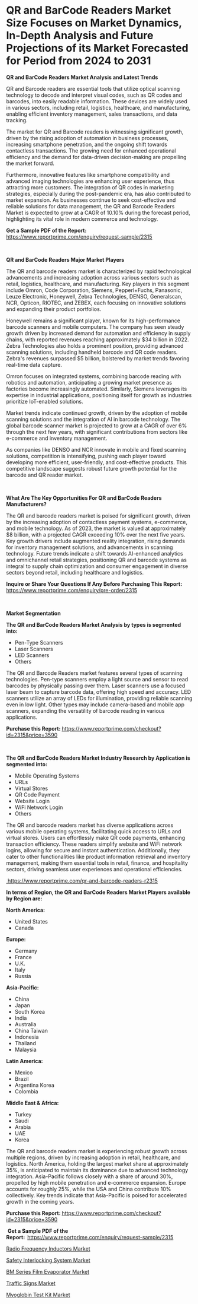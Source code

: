 <p><h1>QR and BarCode Readers Market Size Focuses on Market Dynamics, In-Depth Analysis and Future Projections of its Market Forecasted for Period from 2024 to 2031</h1></p><p><strong>QR and BarCode Readers Market Analysis and Latest Trends</strong></p>
<p><p>QR and Barcode readers are essential tools that utilize optical scanning technology to decode and interpret visual codes, such as QR codes and barcodes, into easily readable information. These devices are widely used in various sectors, including retail, logistics, healthcare, and manufacturing, enabling efficient inventory management, sales transactions, and data tracking.</p><p>The market for QR and Barcode readers is witnessing significant growth, driven by the rising adoption of automation in business processes, increasing smartphone penetration, and the ongoing shift towards contactless transactions. The growing need for enhanced operational efficiency and the demand for data-driven decision-making are propelling the market forward. </p><p>Furthermore, innovative features like smartphone compatibility and advanced imaging technologies are enhancing user experience, thus attracting more customers. The integration of QR codes in marketing strategies, especially during the post-pandemic era, has also contributed to market expansion. As businesses continue to seek cost-effective and reliable solutions for data management, the QR and Barcode Readers Market is expected to grow at a CAGR of 10.10% during the forecast period, highlighting its vital role in modern commerce and technology.</p></p>
<p><strong>Get a Sample PDF of the Report:&nbsp;</strong> <a href="https://www.reportprime.com/enquiry/request-sample/2315">https://www.reportprime.com/enquiry/request-sample/2315</a></p>
<p>&nbsp;</p>
<p><strong>QR and BarCode Readers Major Market Players</strong></p>
<p><p>The QR and barcode readers market is characterized by rapid technological advancements and increasing adoption across various sectors such as retail, logistics, healthcare, and manufacturing. Key players in this segment include Omron, Code Corporation, Siemens, Pepperl+Fuchs, Panasonic, Leuze Electronic, Honeywell, Zebra Technologies, DENSO, Generalscan, NCR, Opticon, RIOTEC, and ZEBEX, each focusing on innovative solutions and expanding their product portfolios.</p><p>Honeywell remains a significant player, known for its high-performance barcode scanners and mobile computers. The company has seen steady growth driven by increased demand for automation and efficiency in supply chains, with reported revenues reaching approximately $34 billion in 2022. Zebra Technologies also holds a prominent position, providing advanced scanning solutions, including handheld barcode and QR code readers. Zebra's revenues surpassed $5 billion, bolstered by market trends favoring real-time data capture.</p><p>Omron focuses on integrated systems, combining barcode reading with robotics and automation, anticipating a growing market presence as factories become increasingly automated. Similarly, Siemens leverages its expertise in industrial applications, positioning itself for growth as industries prioritize IoT-enabled solutions.</p><p>Market trends indicate continued growth, driven by the adoption of mobile scanning solutions and the integration of AI in barcode technology. The global barcode scanner market is projected to grow at a CAGR of over 6% through the next few years, with significant contributions from sectors like e-commerce and inventory management.</p><p>As companies like DENSO and NCR innovate in mobile and fixed scanning solutions, competition is intensifying, pushing each player toward developing more efficient, user-friendly, and cost-effective products. This competitive landscape suggests robust future growth potential for the barcode and QR reader market.</p></p>
<p>&nbsp;</p>
<p><strong>What Are The Key Opportunities For QR and BarCode Readers Manufacturers?</strong></p>
<p><p>The QR and barcode readers market is poised for significant growth, driven by the increasing adoption of contactless payment systems, e-commerce, and mobile technology. As of 2023, the market is valued at approximately $8 billion, with a projected CAGR exceeding 10% over the next five years. Key growth drivers include augmented reality integration, rising demands for inventory management solutions, and advancements in scanning technology. Future trends indicate a shift towards AI-enhanced analytics and omnichannel retail strategies, positioning QR and barcode systems as integral to supply chain optimization and consumer engagement in diverse sectors beyond retail, including healthcare and logistics.</p></p>
<p><strong>Inquire or Share Your Questions If Any Before Purchasing This Report:</strong> <a href="https://www.reportprime.com/enquiry/pre-order/2315">https://www.reportprime.com/enquiry/pre-order/2315</a></p>
<p>&nbsp;</p>
<p><strong>Market Segmentation</strong></p>
<p><strong>The QR and BarCode Readers Market Analysis by types is segmented into:</strong></p>
<p><ul><li>Pen-Type Scanners</li><li>Laser Scanners</li><li>LED Scanners</li><li>Others</li></ul></p>
<p><p>The QR and Barcode Readers market features several types of scanning technologies. Pen-type scanners employ a light source and sensor to read barcodes by physically passing over them. Laser scanners use a focused laser beam to capture barcode data, offering high speed and accuracy. LED scanners utilize an array of LEDs for illumination, providing reliable scanning even in low light. Other types may include camera-based and mobile app scanners, expanding the versatility of barcode reading in various applications.</p></p>
<p><strong>Purchase this Report:&nbsp;</strong><a href="https://www.reportprime.com/checkout?id=2315&price=3590">https://www.reportprime.com/checkout?id=2315&price=3590</a></p>
<p>&nbsp;</p>
<p><strong>The QR and BarCode Readers Market Industry Research by Application is segmented into:</strong></p>
<p><ul><li>Mobile Operating Systems</li><li>URLs</li><li>Virtual Stores</li><li>QR Code Payment</li><li>Website Login</li><li>WiFi Network Login</li><li>Others</li></ul></p>
<p><p>The QR and barcode readers market has diverse applications across various mobile operating systems, facilitating quick access to URLs and virtual stores. Users can effortlessly make QR code payments, enhancing transaction efficiency. These readers simplify website and WiFi network logins, allowing for secure and instant authentication. Additionally, they cater to other functionalities like product information retrieval and inventory management, making them essential tools in retail, finance, and hospitality sectors, driving seamless user experiences and operational efficiencies.</p></p>
<p><a href="https://www.reportprime.com/qr-and-barcode-readers-r2315">&nbsp;https://www.reportprime.com/qr-and-barcode-readers-r2315</a></p>
<p><strong>In terms of Region, the QR and BarCode Readers Market Players available by Region are:</strong></p>
<p>
    <p> <strong> North America: </strong>
        <ul>
            <li>United States</li>
            <li>Canada</li>
        </ul>
        </p> 
    <p> <strong> Europe: </strong>
        <ul>
            <li>Germany</li>
            <li>France</li>
            <li>U.K.</li>
            <li>Italy</li>
            <li>Russia</li>
        </ul>
        </p> 
    <p> <strong> Asia-Pacific: </strong>
        <ul>
            <li>China</li>
            <li>Japan</li>
            <li>South Korea</li>
            <li>India</li>
            <li>Australia</li>
            <li>China Taiwan</li>
            <li>Indonesia</li>
            <li>Thailand</li>
            <li>Malaysia</li>
        </ul>
        </p> 
    <p> <strong> Latin America: </strong>
        <ul>
            <li>Mexico</li>
            <li>Brazil</li>
            <li>Argentina Korea</li>
            <li>Colombia</li>
        </ul>
        </p> 
    <p> <strong> Middle East & Africa: </strong>
        <ul>
            <li>Turkey</li>
            <li>Saudi</li>
            <li>Arabia</li>
            <li>UAE</li>
            <li>Korea</li>
        </ul>
    </p>
    </p>
<p><p>The QR and barcode readers market is experiencing robust growth across multiple regions, driven by increasing adoption in retail, healthcare, and logistics. North America, holding the largest market share at approximately 35%, is anticipated to maintain its dominance due to advanced technology integration. Asia-Pacific follows closely with a share of around 30%, propelled by high mobile penetration and e-commerce expansion. Europe accounts for roughly 25%, while the USA and China contribute 10% collectively. Key trends indicate that Asia-Pacific is poised for accelerated growth in the coming years.</p></p>
<p><strong>Purchase this Report: </strong><a href="https://www.reportprime.com/checkout?id=2315&price=3590">https://www.reportprime.com/checkout?id=2315&price=3590</a></p>
<p>&nbsp;<strong>Get a Sample PDF of the Report:&nbsp;&nbsp;</strong><a href="https://www.reportprime.com/enquiry/request-sample/2315">https://www.reportprime.com/enquiry/request-sample/2315</a></p>
<p><strong></strong></p>
<p><p><a href="https://github.com/prosalinda88/Market-Research-Report-List-6/blob/main/radio-frequency-inductors-market.md">Radio Frequency Inductors Market</a></p><p><a href="https://issuu.com/reportprime-2/docs/safety-interlocking-system-market-s_7f5e06148d3b25">Safety Interlocking System Market</a></p><p><a href="https://issuu.com/reportprime-2/docs/bm-series-film-evaporator-market-si_4c6c6aab523426">BM Series Film Evaporator Market</a></p><p><a href="https://www.linkedin.com/pulse/global-traffic-signs-market-focus-application-end-use-industry-glnnc?trackingId=4NcZIQSLQIOZs2wRARYMrA%3D%3D">Traffic Signs Market</a></p><p><a href="https://medium.com/@foyazahmed1999_69116/booming-myoglobin-test-kit-market-sector-market-analysis-and-growth-projections-till-2031-4679cf6f432c">Myoglobin Test Kit Market</a></p></p>